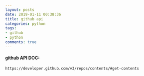 ```yaml
---
layout: posts
date: 2019-01-11 00:38:36
title: github api 
categories: python
tags: 
- github
- python
comments: true
---
```




#### github API DOC:
    https://developer.github.com/v3/repos/contents/#get-contents
